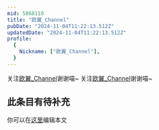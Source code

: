 ```yaml
---
mid: 5868110
title: "欧翼_Channel"
pubDate: "2024-11-04T11:22:13.512Z"
updatedDate: "2024-11-04T11:22:13.512Z"
profile:
  {
    Nickname: ["欧翼_Channel"],
  }
---
```


关注[欧翼_Channel](https://space.bilibili.com/5868110)谢谢喵~ 关注[欧翼_Channel](https://space.bilibili.com/5868110)谢谢喵~

## 此条目有待补充
你可以在[这里](https://github.com/Yuhanawa/VTuber.ICU-Content/edit/master/v/欧翼_Channel/index.md)编辑本文
